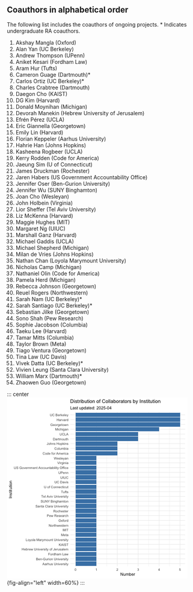 ## Coauthors in alphabetical order

The following list includes the coauthors of ongoing projects. * Indicates undergraduate RA coauthors. 

1. Akshay Mangla (Oxford)
1. Alan Yan (UC Berkeley)
1. Andrew Thompson (UPenn)
1. Aniket Kesari (Fordham Law)
1. Aram Hur (Tufts)
1. Cameron Guage (Dartmouth)*
1. Carlos Ortiz (UC Berkeley)*
1. Charles Crabtree (Dartmouth)
1. Daegon Cho (KAIST)
1. DG Kim (Harvard)
1. Donald Moynihan (Michigan)
1. Devorah Manekin (Hebrew University of Jerusalem)
1. Efrén Pérez (UCLA)
1. Eric Giannella (Georgetown)
1. Emily Lin (Harvard)
1. Florian Keppeler (Aarhus University)
1. Hahrie Han (Johns Hopkins)
1. Kasheena Rogbeer (UCLA)
1. Kerry Rodden (Code for America)
1. Jaeung Sim (U of Connecticut)
1. James Druckman (Rochester)
1. Jaren Habers (US Government Accountability Office)
1. Jennifer Oser (Ben-Gurion University)
1. Jennifer Wu (SUNY Binghamton)
1. Joan Cho (Wesleyan)
1. John Holbein (Virginia)
1. Lior Sheffer (Tel Aviv University)
1. Liz McKenna (Harvard)
1. Maggie Hughes (MIT)
1. Margaret Ng (UIUC)
1. Marshall Ganz (Harvard)
1. Michael Gaddis (UCLA)
1. Michael Shepherd (Michigan)
1. Milan de Vries (Johns Hopkins)
1. Nathan Chan (Loyola Marymount University)
1. Nicholas Camp (Michigan)
1. Nathaniel Olin (Code for America)
1. Pamela Herd (Michigan)
1. Rebecca Johnson (Georgetown)
1. Reuel Rogers (Northwestern)
1. Sarah Nam (UC Berkeley)*
1. Sarah Santiago (UC Berkeley)*
1. Sebastian Jilke (Georgetown)
1. Sono Shah (Pew Research)
1. Sophie Jacobson (Columbia)
1. Taeku Lee (Harvard)
1. Tamar Mitts (Columbia)
1. Taylor Brown (Meta)
1. Tiago Ventura (Georgetown)
1. Tina Law (UC Davis)
1. Vivek Datta (UC Berkeley)*
1. Vivien Leung (Santa Clara University)
1. William Marx (Dartmouth)*
1. Zhaowen Guo (Georgetown)

::: center
![](https://raw.githubusercontent.com/jaeyk/jaeyk.github.io/main/community_building/coauthors.png){fig-align="left" width=60%}
:::

